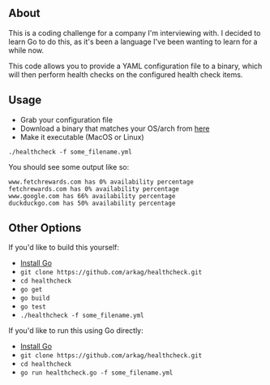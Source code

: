 ## About

This is a coding challenge for a company I'm interviewing with. I decided to learn Go to do this, as it's been a language I've been wanting to learn for a while now. 

This code allows you to provide a YAML configuration file to a binary, which will then perform health checks on the configured health check items.

## Usage

- Grab your configuration file
- Download a binary that matches your OS/arch from [here](https://github.com/arkag/healthcheck/releases)
- Make it executable (MacOS or Linux)

```
./healthcheck -f some_filename.yml
```

You should see some output like so:

```
www.fetchrewards.com has 0% availability percentage
fetchrewards.com has 0% availability percentage
www.google.com has 66% availability percentage
duckduckgo.com has 50% availability percentage
```

## Other Options

If you'd like to build this yourself:

- [Install Go](https://go.dev/doc/install)
- `git clone https://github.com/arkag/healthcheck.git`
- `cd healthcheck`
- `go get`
- `go build`
- `go test`
- `./healthcheck -f some_filename.yml`

If you'd like to run this using Go directly:

- [Install Go](https://go.dev/doc/install)
- `git clone https://github.com/arkag/healthcheck.git`
- `cd healthcheck`
- `go run healthcheck.go -f some_filename.yml`